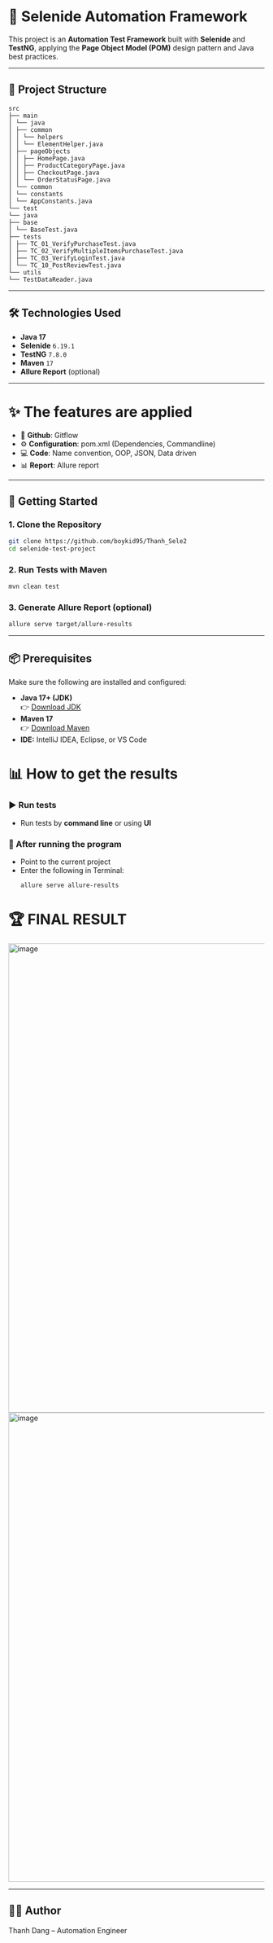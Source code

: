 # 🧪 Selenide Automation Framework

This project is an **Automation Test Framework** built with **Selenide** and **TestNG**, applying the **Page Object Model (POM)** design pattern and Java best practices.

---

## 📁 Project Structure

```
src
├── main
│ └── java
│ ├── common
│ │ └── helpers
│ │ └── ElementHelper.java
│ ├── pageObjects
│ │ ├── HomePage.java
│ │ ├── ProductCategoryPage.java
│ │ ├── CheckoutPage.java
│ │ └── OrderStatusPage.java
│ └── common
│ └── constants
│ └── AppConstants.java
└── test
└── java
├── base
│ └── BaseTest.java
├── tests
│ ├── TC_01_VerifyPurchaseTest.java
│ ├── TC_02_VerifyMultipleItemsPurchaseTest.java
│ ├── TC_03_VerifyLoginTest.java
│ └── TC_10_PostReviewTest.java
└── utils
└── TestDataReader.java
```

---

## 🛠️ Technologies Used

- **Java 17**
- **Selenide** `6.19.1`
- **TestNG** `7.8.0`
- **Maven** `17`
- **Allure Report** (optional)

---

# ✨ The features are applied

- 🔀 **Github**: Gitflow  
- ⚙️ **Configuration**: pom.xml (Dependencies, Commandline)  
- 💻 **Code**: Name convention, OOP, JSON, Data driven  
- 📊 **Report**: Allure report  

---

## 🚀 Getting Started

### 1. Clone the Repository

```bash
git clone https://github.com/boykid95/Thanh_Sele2
cd selenide-test-project
```

### 2. Run Tests with Maven

```bash
mvn clean test
```

### 3. Generate Allure Report (optional)

```bash
allure serve target/allure-results
```

---

## 📦 Prerequisites

Make sure the following are installed and configured:

- **Java 17+ (JDK)**  
  👉 [Download JDK](https://www.oracle.com/java/technologies/javase/jdk17-archive-downloads.html)
- **Maven 17**  
  👉 [Download Maven](https://maven.apache.org/download.cgi)
- **IDE:** IntelliJ IDEA, Eclipse, or VS Code

# 📊 How to get the results  

### ▶️ Run tests  
- Run tests by **command line** or using **UI**  

### 📂 After running the program  
- Point to the current project  
- Enter the following in Terminal:  
  ```bash
  allure serve allure-results

# 🏆 FINAL RESULT
<img width="1920" height="922" alt="image" src="https://github.com/user-attachments/assets/5042c276-3676-4d5b-bcf2-2f97c356d9c2" />
<img width="1920" height="922" alt="image" src="https://github.com/user-attachments/assets/6cc92342-c462-4356-9c35-49ac964a7a36" />


---

## 👨‍💻 Author


Thanh Dang – Automation Engineer
